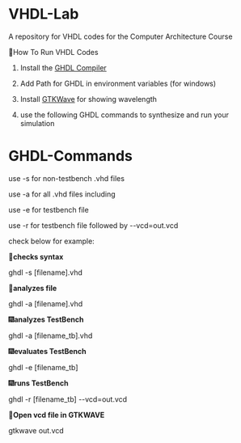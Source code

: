 # VHDL-Lab
A repository for VHDL codes for the Computer Architecture Course

🧨How To Run VHDL Codes
1) Install the [GHDL Compiler](https://github.com/ghdl/ghdl/releases)

2) Add Path for GHDL in environment variables (for windows)

3) Install [GTKWave](https://gtkwave.sourceforge.net/) for showing wavelength

4) use the following GHDL commands to synthesize and run your simulation

# GHDL-Commands
use -s for non-testbench .vhd files 

use -a for all .vhd files including 

use -e for testbench file 

use -r for testbench file followed by --vcd=out.vcd


check below for example:

🎇**checks syntax**

ghdl -s [filename].vhd



🎇**analyzes file**

ghdl -a [filename].vhd


🎆**analyzes TestBench**

ghdl -a [filename_tb].vhd



🎆**evaluates TestBench**

ghdl -e [filename_tb]



🎆**runs TestBench**

ghdl -r [filename_tb] --vcd=out.vcd



🎈**Open vcd file in GTKWAVE**

gtkwave out.vcd




